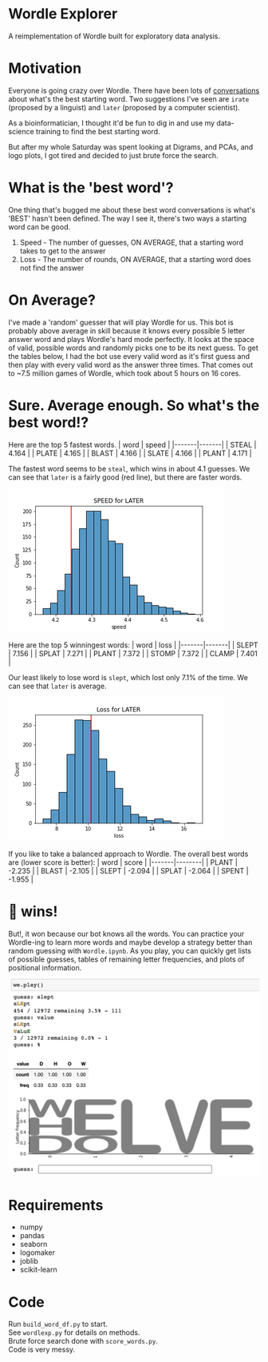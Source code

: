 # Wordle Explorer

A reimplementation of Wordle built for exploratory data analysis.


# Motivation

Everyone is going crazy over Wordle. 
There have been lots of
[conversations](https://www.gamespot.com/articles/the-best-wordle-starting-word-has-been-figured-out-with-computer-science/1100-6500073/)
about what's the best starting word. Two suggestions I've seen are `irate` (proposed by a linguist) and `later` 
(proposed by a computer scientist).

As a bioinformatician, I thought it'd be fun to dig in and use my data-science training to find the best starting word.

But after my whole Saturday was spent looking at Digrams, and PCAs, and logo plots, I got tired and decided to just brute force the search.

# What is the 'best word'?
One thing that's bugged me about these best word conversations is what's 'BEST' hasn't been defined. The way I see it,
there's two ways a starting word can be good.

1. Speed - The number of guesses, ON AVERAGE, that a starting word takes to get to the answer
2. Loss - The number of rounds, ON AVERAGE, that a starting word does not find the answer

# On Average?
I've made a 'random' guesser that will play Wordle for us. This bot is probably above average in skill because it
knows every possible 5 letter answer word and plays Wordle's hard mode perfectly. It looks at the space of valid,
possible words and randomly picks one to be its next guess. To get the tables below, I had the bot use every valid word 
as it's first guess and then play with every valid word as the answer three times. That comes out to ~7.5 million games 
of Wordle, which took about 5 hours on 16 cores. 

# Sure. Average enough. So what's the best word!?

Here are the top 5 fastest words.
| word  | speed |
|-------|-------|
| STEAL | 4.164 |
| PLATE | 4.165 |
| BLAST | 4.166 |
| SLATE | 4.166 |
| PLANT | 4.171 |

The fastest word seems to be `steal`, which wins in about 4.1 guesses. 
We can see that `later` is a fairly good (red line), but there are faster words.

![](imgs/speed_later.png?raw=true)

Here are the top 5 winningest words:
| word  | loss  |
|-------|-------|
| SLEPT | 7.156 |
| SPLAT | 7.271 |
| PLANT | 7.372 |
| STOMP | 7.372 |
| CLAMP | 7.401 |

Our least likely to lose word is `slept`, which lost only 7.1% of the time. We can see that `later` is average.

![](imgs/loss_later.png?raw=true)

If you like to take a balanced approach to Wordle. The overall best words are (lower score is better):
| word  | score  |
|-------|--------|
| PLANT | -2.235 |
| BLAST | -2.105 |
| SLEPT | -2.094 |
| SPLAT | -2.064 |
| SPENT | -1.955 |

# 🌱 wins!

But!, it won because our bot knows all the words. You can practice your Wordle-ing to
learn more words and maybe develop a strategy better than random guessing with `Wordle.ipynb`. 
As you play, you can quickly get lists of possible guesses, tables of remaining letter frequencies, 
and plots of positional information. 

![](imgs/game.png?raw=true)

# Requirements

- numpy
- pandas
- seaborn
- logomaker
- joblib
- scikit-learn

# Code

Run `build_word_df.py` to start.  
See `wordlexp.py` for details on methods.  
Brute force search done with `score_words.py`.  
Code is very messy.
